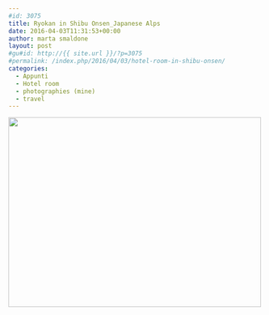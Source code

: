 ```yaml
---
#id: 3075
title: Ryokan in Shibu Onsen_Japanese Alps
date: 2016-04-03T11:31:53+00:00
author: marta smaldone
layout: post
#gu#id: http://{{ site.url }}/?p=3075
#permalink: /index.php/2016/04/03/hotel-room-in-shibu-onsen/
categories:
  - Appunti
  - Hotel room
  - photographies (mine)
  - travel
---
```

<img class="aligncenter wp-image-3103 size-full" src="{{ site.url }}/images/uploads/2016/04/shibuonsen-640x480rit-e1473678746505.jpg" width="500" height="375" />